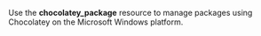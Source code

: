 Use the **chocolatey_package** resource to manage packages using
Chocolatey on the Microsoft Windows platform.